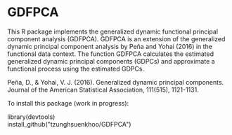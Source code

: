 # GDFPCA

This R package implements the generalized dynamic functional principal component analysis
(GDFPCA). GDFPCA is an extension of the generalized dynamic principal component analysis by Peña and Yohai (2016) in the functional data context. 
The function GDFPCA calculates the estimated generalized dynamic principal components (GDPCs) and 
approximate a functional process using the estimated GDPCs. 

Peña, D., & Yohai, V. J. (2016). Generalized dynamic principal components. 
Journal of the American Statistical Association, 111(515), 1121-1131.

To install this package (work in progress):

library(devtools) <br />
install_github("tzunghsuenkhoo/GDFPCA")
